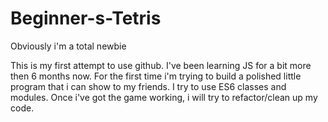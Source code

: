 # Beginner-s-Tetris

Obviously i'm a total newbie

This is my first attempt to use github.
I've been learning JS for a bit more then 6 months now.
For the first time i'm trying to build a polished little program that i can show to my friends.
I try to use ES6 classes and modules.
Once i've got the game working, i will try to refactor/clean up my code.
